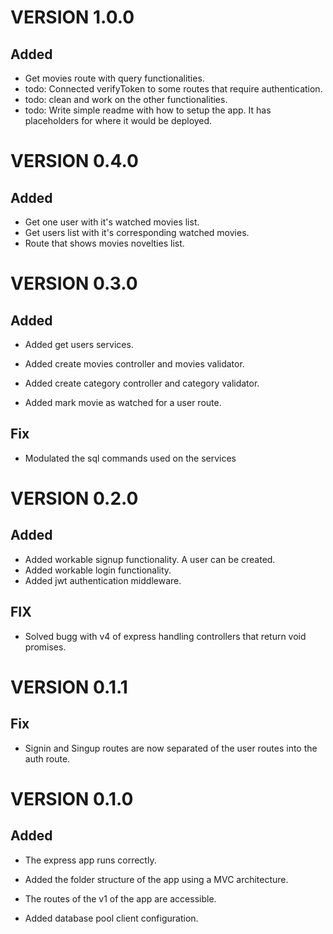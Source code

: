 # VERSION 1.0.0

## Added

- Get movies route with query functionalities.
- todo: Connected verifyToken to some routes that require authentication.
- todo: clean and work on the other functionalities.
- todo: Write simple readme with how to setup the app. It has placeholders for where it would be deployed.

# VERSION 0.4.0

## Added

- Get one user with it's watched movies list.
- Get users list with it's corresponding watched movies.
- Route that shows movies novelties list.

# VERSION 0.3.0

## Added

- Added get users services.

- Added create movies controller and movies validator.
- Added create category controller and category validator.
- Added mark movie as watched for a user route.

## Fix

- Modulated the sql commands used on the services

# VERSION 0.2.0

## Added

- Added workable signup functionality. A user can be created.
- Added workable login functionality.
- Added jwt authentication middleware.

## FIX

- Solved bugg with v4 of express handling controllers that return void promises.

# VERSION 0.1.1

## Fix

- Signin and Singup routes are now separated of the user routes into the auth route.

# VERSION 0.1.0

## Added

- The express app runs correctly.

- Added the folder structure of the app using a MVC architecture.

- The routes of the v1 of the app are accessible.

- Added database pool client configuration.

